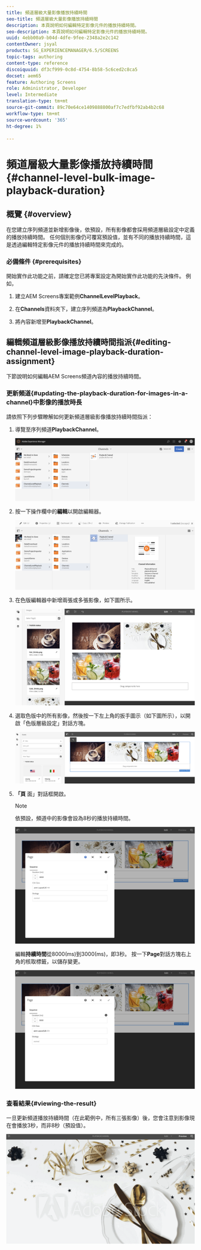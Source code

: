 ```yaml
---
title: 頻道層級大量影像播放持續時間
seo-title: 頻道層級大量影像播放持續時間
description: 本頁說明如何編輯特定影像元件的播放持續時間。
seo-description: 本頁說明如何編輯特定影像元件的播放持續時間。
uuid: 4ebb00a9-b04d-4dfe-9fee-2348a2e2c142
contentOwner: jsyal
products: SG_EXPERIENCEMANAGER/6.5/SCREENS
topic-tags: authoring
content-type: reference
discoiquuid: df3cf999-0c8d-4754-8b58-5c6ced2c8ca5
docset: aem65
feature: Authoring Screens
role: Administrator, Developer
level: Intermediate
translation-type: tm+mt
source-git-commit: 89c70e64ce1409888800af7c7edfbf92ab4b2c68
workflow-type: tm+mt
source-wordcount: '365'
ht-degree: 1%

---
```



# 頻道層級大量影像播放持續時間{#channel-level-bulk-image-playback-duration}

## 概覽 {#overview}

在您建立序列頻道並新增影像後，依預設，所有影像都會採用頻道層級設定中定義的播放持續時間。 任何個別影像仍可覆寫預設值，並有不同的播放持續時間，這是透過編輯特定影像元件的播放持續時間來完成的。

### 必備條件 {#prerequisites}

開始實作此功能之前，請確定您已將專案設定為開始實作此功能的先決條件。 例如，

1. 建立AEM Screens專案範例&#x200B;**ChannelLevelPlayback**。

1. 在&#x200B;**Channels**&#x200B;資料夾下，建立序列頻道為&#x200B;**PlaybackChannel**。

1. 將內容新增至&#x200B;**PlaybackChannel**。

## 編輯頻道層級影像播放持續時間指派{#editing-channel-level-image-playback-duration-assignment}

下節說明如何編輯AEM Screens頻道內容的播放持續時間。

### 更新頻道{#updating-the-playback-duration-for-images-in-a-channel}中影像的播放時長

請依照下列步驟瞭解如何更新頻道層級影像播放持續時間指派：

1. 導覽至序列頻道&#x200B;**PlaybackChannel**。

   ![screen_shot_2019-06-24at62818pm](assets/screen_shot_2019-06-24at62818pm.png)

1. 按一下操作欄中的&#x200B;**編輯**&#x200B;以開啟編輯器。

   ![screen_shot_2019-06-24at70141pm](assets/screen_shot_2019-06-24at70141pm.png)

1. 在色版編輯器中新增兩張或多張影像，如下圖所示。

   ![screen_shot_2019-06-24at90534pm](assets/screen_shot_2019-06-24at90534pm.png)

1. 選取色版中的所有影像，然後按一下左上角的扳手圖示（如下圖所示），以開啟「色版層級設定」對話方塊。

   ![screen_shot_2019-06-25at95945am](assets/screen_shot_2019-06-25at95945am.png)

1. **「頁** 面」對話框開啟。

   >[!NOTE]
   >依預設，頻道中的影像會設為8秒的播放持續時間。

   ![screen_shot_2019-06-25at100343am](assets/screen_shot_2019-06-25at100343am.png)

   編輯&#x200B;**持續時間**&#x200B;從8000(ms)到3000(ms)，即3秒。 按一下&#x200B;**Page**&#x200B;對話方塊右上角的核取標籤，以儲存變更。

   ![screen_shot_2019-06-25at101527am](assets/screen_shot_2019-06-25at101527am.png)

### 查看結果{#viewing-the-result}

一旦更新頻道播放持續時間（在此範例中，所有三張影像）後，您會注意到影像現在會播放3秒，而非8秒（預設值）。

![channel_preview](assets/channel_preview.gif)

